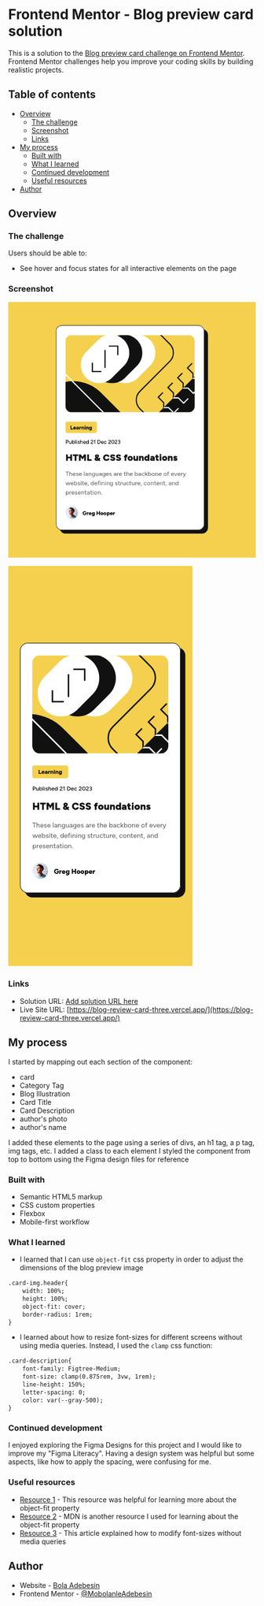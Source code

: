 # Frontend Mentor - Blog preview card solution

This is a solution to the [Blog preview card challenge on Frontend Mentor](https://www.frontendmentor.io/challenges/blog-preview-card-ckPaj01IcS). Frontend Mentor challenges help you improve your coding skills by building realistic projects.

## Table of contents

- [Overview](#overview)
  - [The challenge](#the-challenge)
  - [Screenshot](#screenshot)
  - [Links](#links)
- [My process](#my-process)
  - [Built with](#built-with)
  - [What I learned](#what-i-learned)
  - [Continued development](#continued-development)
  - [Useful resources](#useful-resources)
- [Author](#author)

## Overview

### The challenge

Users should be able to:

- See hover and focus states for all interactive elements on the page

### Screenshot

![Desktop View](./assets/images/Desktop%20View%20Frontend%20Mentor%20Blog%20preview%20card.png)

![Mobile View](./assets/images/Mobile%20View%20Frontend%20Mentor%20Blog%20preview%20card.png)

### Links

- Solution URL: [Add solution URL here](https://your-solution-url.com)
- Live Site URL: [https://blog-review-card-three.vercel.app/](https://blog-review-card-three.vercel.app/)

## My process

I started by mapping out each section of the component:

- card
- Category Tag
- Blog Illustration
- Card Title
- Card Description
- author's photo
- author's name

I added these elements to the page using a series of divs, an h1 tag, a p tag, img tags, etc.
I added a class to each element
I styled the component from top to bottom using the Figma design files for reference

### Built with

- Semantic HTML5 markup
- CSS custom properties
- Flexbox
- Mobile-first workflow

### What I learned

- I learned that I can use `object-fit` css property in order to adjust the dimensions of the blog preview image

```
.card-img.header{
    width: 100%;
    height: 100%;
    object-fit: cover;
    border-radius: 1rem;
}

```

- I learned about how to resize font-sizes for different screens without using media queries. Instead, I used the `clamp` css function:

```
.card-description{
    font-family: Figtree-Medium;
    font-size: clamp(0.875rem, 3vw, 1rem);
    line-height: 150%;
    letter-spacing: 0;
    color: var(--gray-500);
}
```

### Continued development

I enjoyed exploring the Figma Designs for this project and I would like to improve my "Figma Literacy". Having a design system was helpful but some aspects, like how to apply the spacing, were confusing for me.

### Useful resources

- [Resource 1](https://css-tricks.com/almanac/properties/o/object-fit/) - This resource was helpful for learning more about the object-fit property
- [Resource 2](https://developer.mozilla.org/en-US/docs/Web/CSS/object-fit) - MDN is another resource I used for learning about the object-fit property
- [Resource 3](https://blog.dai.codes/responsive-css-without-media-queries/) - This article explained how to modify font-sizes without media queries

## Author

- Website - [Bola Adebesin](https://www.badebesin.com/)
- Frontend Mentor - [@MobolanleAdebesin](https://www.frontendmentor.io/profile/MobolanleAdebesin)
